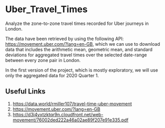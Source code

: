 # Uber_Travel_Times

Analyze the zone-to-zone travel times recorded for Uber journeys in London. 

The data have been retrieved by using the following API: https://movement.uber.com/?lang=en-GB, which we can use to download data that includes the arithmetic mean, geometric mean, and standard deviations for aggregated travel times over the selected date-range between every zone pair in London. 

In the first version of the project, which is mostly exploratory, we will use only the aggregated data for 2020 Quarter 1.

## Useful Links

1. https://data.world/rmiller107/travel-time-uber-movement
2. https://movement.uber.com/?lang=en-GB
3. https://d3i4yxtzktqr9n.cloudfront.net/web-movement/76002ded222a46a02ae89f207e91e335.pdf
